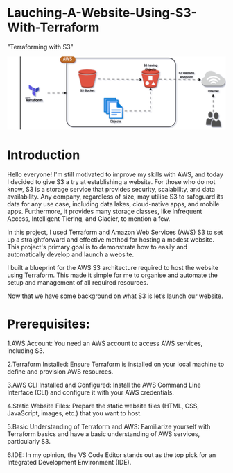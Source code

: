 # Lauching-A-Website-Using-S3-With-Terraform
"Terraforming with S3"

![image_alt](https://github.com/Tatenda-Prince/Lauching-A-Website-Using-S3-With-Terraform/blob/a919579493487ea74996fdd25dacc0e855a8f2fd/img/Screenshot%202025-01-26%20100923.png)

# Introduction

Hello everyone! I'm still motivated to improve my skills with AWS, and today I decided to give S3 a try at establishing a website. For those who do not know, S3 is a storage service that provides security, scalability, and data availability. Any company, regardless of size, may utilise S3 to safeguard its data for any use case, including data lakes, cloud-native apps, and mobile apps. Furthermore, it provides many storage classes, like Infrequent Access, Intelligent-Tiering, and Glacier, to mention a few.

In this project, I used Terraform and Amazon Web Services (AWS) S3 to set up a straightforward and effective method for hosting a modest website. This project's primary goal is to demonstrate how to easily and automatically develop and launch a website.

I built a blueprint for the AWS S3 architecture required to host the website using Terraform. This made it simple for me to organise and automate the setup and management of all required resources.

Now that we have some background on what S3 is let’s launch our website.

# Prerequisites:

1.AWS Account: You need an AWS account to access AWS services, including S3.

2.Terraform Installed: Ensure Terraform is installed on your local machine to define and provision AWS resources.

3.AWS CLI Installed and Configured: Install the AWS Command Line Interface (CLI) and configure it with your AWS credentials.

4.Static Website Files: Prepare the static website files (HTML, CSS, JavaScript, images, etc.) that you want to host.

5.Basic Understanding of Terraform and AWS: Familiarize yourself with Terraform basics and have a basic understanding of AWS services, particularly S3.

6.IDE: In my opinion, the VS Code Editor stands out as the top pick for an Integrated Development Environment (IDE).


